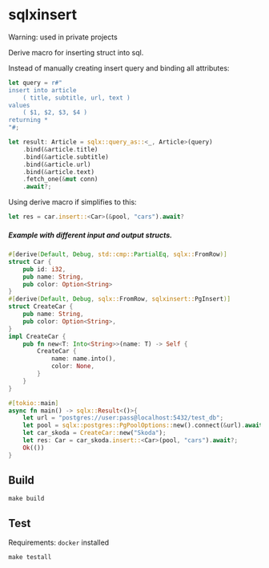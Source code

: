 # sqlxinsert

Warning: used in private projects

Derive macro for inserting struct into sql.

Instead of manually creating insert query and binding all attributes:

```rust
let query = r#"
insert into article 
    ( title, subtitle, url, text ) 
values 
    ( $1, $2, $3, $4 ) 
returning *
"#;

let result: Article = sqlx::query_as::<_, Article>(query)
    .bind(&article.title)
    .bind(&article.subtitle)
    .bind(&article.url)
    .bind(&article.text)
    .fetch_one(&mut conn)
    .await?;
```

Using derive macro if simplifies to this: 

```rust
let res = car.insert::<Car>(&pool, "cars").await?
```

##### Example with different input and output structs.

```rust
#[derive(Default, Debug, std::cmp::PartialEq, sqlx::FromRow)]
struct Car {
    pub id: i32,
    pub name: String,
    pub color: Option<String>
}
#[derive(Default, Debug, sqlx::FromRow, sqlxinsert::PgInsert)]
struct CreateCar {
    pub name: String,
    pub color: Option<String>,
}
impl CreateCar {
    pub fn new<T: Into<String>>(name: T) -> Self {
        CreateCar {
            name: name.into(),
            color: None,
        }
    }
}

#[tokio::main]
async fn main() -> sqlx::Result<()>{
    let url = "postgres://user:pass@localhost:5432/test_db";
    let pool = sqlx::postgres::PgPoolOptions::new().connect(&url).await.unwrap();
    let car_skoda = CreateCar::new("Skoda");
    let res: Car = car_skoda.insert::<Car>(pool, "cars").await?;
    Ok(())
}
```

## Build

`make build`

## Test

Requirements: `docker` installed

`make testall`
